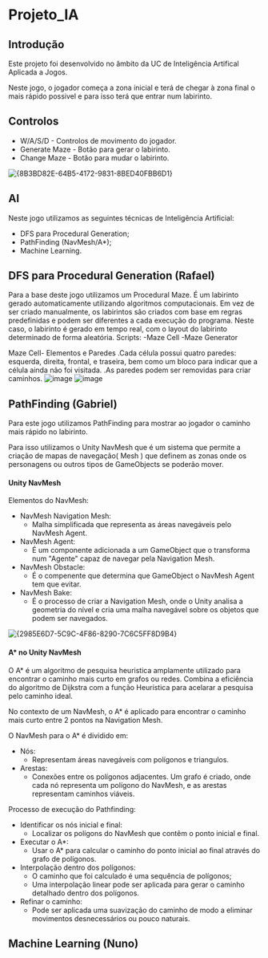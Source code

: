 # Projeto_IA
## Introdução
Este projeto foi desenvolvido no âmbito da UC de Inteligência Artifical Aplicada a Jogos.

Neste jogo, o jogador começa a zona inicial e terá de chegar à zona final o mais rápido possivel e para isso terá que entrar num labirinto.
## Controlos
- W/A/S/D - Controlos de movimento do jogador.
- Generate Maze - Botão para gerar o labirinto.
- Change Maze - Botão para mudar o labirinto.

![{8B3BD82E-64B5-4172-9831-8BED40FBB6D1}](https://github.com/user-attachments/assets/151ef20c-7786-424d-ac80-1602ec8f0553)

## AI
Neste jogo utilizamos as seguintes técnicas de Inteligência Artificial:
- DFS para Procedural Generation;
- PathFinding (NavMesh/A*);
- Machine Learning.


## DFS para Procedural Generation (Rafael)
Para a base deste jogo utilizamos um Procedural Maze. É um labirinto gerado automaticamente utilizando algoritmos computacionais. Em vez de ser criado manualmente, os labirintos são criados com base em regras predefinidas e podem ser diferentes a cada execução do programa.
Neste caso, o labirinto é gerado em tempo real, com o layout do labirinto determinado de forma aleatória.
Scripts:
-Maze Cell
-Maze Generator

Maze Cell- Elementos e Paredes
.Cada célula possui quatro paredes: esquerda, direita, frontal, e traseira, bem como um bloco para indicar que a célula ainda não foi visitada.
.As paredes podem ser removidas para criar caminhos.
![image](https://github.com/user-attachments/assets/8f0d5aa2-6d34-40b4-9087-0d43bb5abb25)
![image](https://github.com/user-attachments/assets/545bd1e8-6f20-4e10-a92f-86cb34c14607)

## PathFinding (Gabriel)
Para este jogo utilizamos PathFinding para mostrar ao jogador o caminho mais rápido no labirinto.

Para isso utilizamos o Unity NavMesh que é um sistema que permite a criação de mapas de navegação( Mesh ) que definem as zonas onde os personagens ou outros tipos de GameObjects se poderão mover.
#### Unity NavMesh

Elementos do NavMesh:
- NavMesh Navigation Mesh:
  - Malha simplificada que representa as áreas navegáveis pelo NavMesh Agent.
- NavMesh Agent:
  - É um componente adicionada a um GameObject que o transforma num "Agente" capaz de navegar pela Navigation Mesh.
- NavMesh Obstacle:
  - É o compenente que determina que GameObject o NavMesh Agent tem que evitar.
- NavMesh Bake:
  - É o processo de criar a Navigation Mesh, onde o Unity analisa a geometria do nível e cria uma malha navegável sobre os objetos que podem ser navegados. 

![{2985E6D7-5C9C-4F86-8290-7C6C5FF8D9B4}](https://github.com/user-attachments/assets/5edcf1a5-5366-4ef0-b3d1-9cafcf79ecb2)

#### A* no Unity NavMesh
O A* é um algoritmo de pesquisa heuristica amplamente utilizado para encontrar o caminho mais curto em grafos ou redes. Combina a eficiência do algoritmo de Dijkstra com a função Heurística para acelarar a pesquisa pelo caminho ideal.

No contexto de um NavMesh, o A* é aplicado para encontrar o caminho mais curto entre 2 pontos na Navigation Mesh.

O NavMesh para o A* é dividido em:
- Nós:
  - Representam áreas navegáveis com polígonos e triangulos.
- Arestas:
  - Conexões entre os polígonos adjacentes.
Um grafo é criado, onde cada nó representa um polígono do NavMesh, e as arestas representam caminhos viáveis.

Processo de execução do Pathfinding:
- Identificar os nós inicial e final:
  - Localizar os polígons do NavMesh que contêm o ponto inicial e final.
- Executar o A*:
  - Usar o A* para calcular o caminho do ponto inicial ao final através do grafo de polígonos.
- Interpolação dentro dos polígonos:
  - O caminho que foi calculado é uma sequência de polígonos;
  - Uma interpolação linear pode ser aplicada para gerar o caminho detalhado dentro dos polígonos.
- Refinar o caminho:
  - Pode ser aplicada uma suavização do caminho de modo a eliminar movimentos desnecessários ou pouco naturais.     


## Machine Learning (Nuno)





